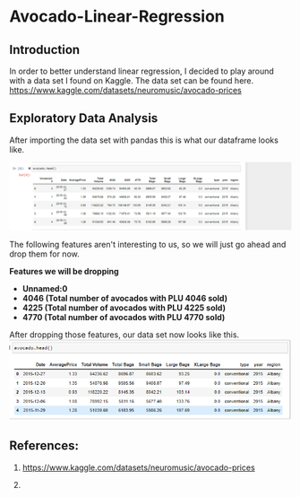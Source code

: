 # Avocado-Linear-Regression

## Introduction
In order to better understand linear regression, I decided to play around with a data set I found on Kaggle. 
The data set can be found here. https://www.kaggle.com/datasets/neuromusic/avocado-prices


## Exploratory Data Analysis
After importing the data set with pandas this is what our dataframe looks like. 

![Image](Images/Image1.png)


The following features aren't interesting to us, so we will just go ahead and drop them for now. 

**Features we will be dropping**
- **Unnamed:0**
- **4046 (Total number of avocados with PLU 4046 sold)**
- **4225 (Total number of avocados with PLU 4225 sold)**
- **4770 (Total number of avocados with PLU 4770 sold)**



After dropping those features, our data set now looks like this. 
![Image](Images/Image2.png)



## References:

1. https://www.kaggle.com/datasets/neuromusic/avocado-prices

2. 